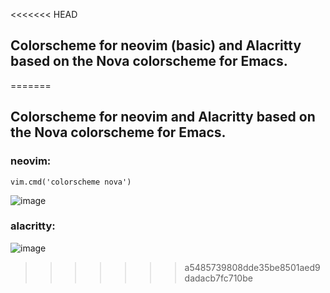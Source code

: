 <<<<<<< HEAD
## Colorscheme for neovim (basic) and Alacritty based on the Nova colorscheme for Emacs.
=======
## Colorscheme for neovim and Alacritty based on the Nova colorscheme for Emacs.
### neovim:

``` vim.cmd('colorscheme nova') ```

![image](https://github.com/marshamllow95/nova-colorscheme/assets/127486634/5bc69981-7a3b-41a8-927f-d9402dadc01e)

### alacritty:

![image](https://github.com/marshamllow95/nova-colorscheme/assets/127486634/478bdda5-13ec-4232-95c6-83f1073bffcf)
>>>>>>> a5485739808dde35be8501aed9dadacb7fc710be

